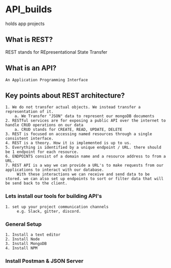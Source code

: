 # API_builds
holds app projects

## What is REST?
 REST stands for REpresentational State Transfer

## What is an API?
	An Application Programming Interface

## Key points about REST architecture?
	1. We do not transfer actual objects. We instead transfer a representation of it.
		a. We Transfer "JSON" data to represent our mongoDB documents
	2. RESTful services are for exposing a public API over the internet to handle CRUD operations on our data
		a. CRUD stands for CREATE, READ, UPDATE, DELETE
	3. REST is focused on accessing named resources through a single consistent interface.
	4. REST is a theory. How it is implemented is up to us.
	5. Everything is identified by a unique endpoint / URL. there should be 1 endpoint for each resource.
	6. ENDPOINTS consist of a domain name and a resource address to from a URL.
	7. REST API is a way we can provide a URL's to make requests from our applications to interact with our database.
		 With these interactions we can receive and send data to be stored. we can also set up endpoints to sort or filter data that will be send back to the client.

### Lets install our tools for building API's
	1. set up your project communication channels
		 e.g. Slack, gitter, discord.

### General Setup
	1. Install a text editor
	2. Install Node
	3. Install MongoDB
	4. Install NPM

### Install Postman & JSON Server

##
